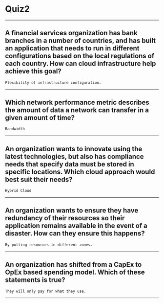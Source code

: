 # Quiz2
____
## A financial services organization has bank branches in a number of countries, and has built an application that needs to run in different configurations based on the local regulations of each country. How can cloud infrastructure help achieve this goal?
```cmd
Flexibility of infrastructure configuration.
```
____
## Which network performance metric describes the amount of data a network can transfer in a given amount of time?
```cmd
Bandwidth
```
____
## An organization wants to innovate using the latest technologies, but also has compliance needs that specify data must be stored in specific locations. Which cloud approach would best suit their needs?
```cmd
Hybrid Cloud
```
____
## An organization wants to ensure they have redundancy of their resources so their application remains available in the event of a disaster. How can they ensure this happens?
```cmd
By putting resources in different zones.
```
____
## An organization has shifted from a CapEx to OpEx based spending model. Which of these statements is true?
```cmd
They will only pay for what they use.
```
____
